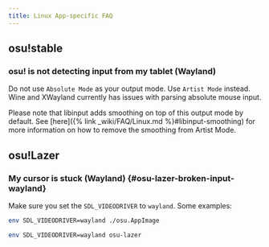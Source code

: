 ```yaml
---
title: Linux App-specific FAQ
---
```


## osu!stable

### osu! is not detecting input from my tablet (Wayland)

Do not use `Absolute Mode` as your output mode. Use `Artist Mode` instead. Wine and XWayland currently has issues with parsing absolute mouse input.

Please note that libinput adds smoothing on top of this output mode by default. See [here]({% link _wiki/FAQ/Linux.md %}#libinput-smoothing) for more information on how to remove the smoothing from Artist Mode.

## osu!Lazer

### My cursor is stuck (Wayland) {#osu-lazer-broken-input-wayland}

Make sure you set the `SDL_VIDEODRIVER` to `wayland`. Some examples:

```bash
env SDL_VIDEODRIVER=wayland ./osu.AppImage
```

```bash
env SDL_VIDEODRIVER=wayland osu-lazer
```
